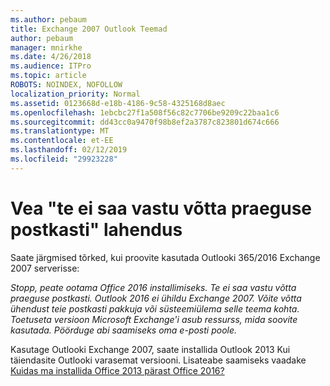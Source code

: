 ```yaml
---
ms.author: pebaum
title: Exchange 2007 Outlook Teemad
author: pebaum
manager: mnirkhe
ms.date: 4/26/2018
ms.audience: ITPro
ms.topic: article
ROBOTS: NOINDEX, NOFOLLOW
localization_priority: Normal
ms.assetid: 0123668d-e18b-4186-9c58-4325168d8aec
ms.openlocfilehash: 1ebcbc27f1a508f56c82c7706be9209c22baa1c6
ms.sourcegitcommit: dd43cc0a9470f98b8ef2a3787c823801d674c666
ms.translationtype: MT
ms.contentlocale: et-EE
ms.lasthandoff: 02/12/2019
ms.locfileid: "29923228"
---
```

# <a name="solution-for-error-you-wont-be-able-to-receive-mail-from-a-current-mailbox"></a>Vea "te ei saa vastu võtta praeguse postkasti" lahendus
Saate järgmised tõrked, kui proovite kasutada Outlooki 365/2016 Exchange 2007 serverisse:

*Stopp, peate ootama Office 2016 installimiseks. Te ei saa vastu võtta praeguse postkasti. Outlook 2016 ei ühildu Exchange 2007. Võite võtta ühendust teie postkasti pakkuja või süsteemiülema selle teema kohta. Toetuseta versioon Microsoft Exchange'i asub ressurss, mida soovite kasutada. Pöörduge abi saamiseks oma e-posti poole.*

Kasutage Outlooki Exchange 2007, saate installida Outlook 2013 Kui täiendasite Outlooki varasemat versiooni. Lisateabe saamiseks vaadake [Kuidas ma installida Office 2013 pärast Office 2016?](https://support.office.com/article/a6ca92f4-cbb4-4609-9fdb-f8d3dd6812f3)